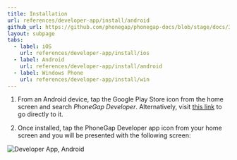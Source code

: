 ```yaml
---
title: Installation
url: references/developer-app/install/android
github_url: https://github.com/phonegap/phonegap-docs/blob/stage/docs/3-references/developer-app/1-install/2-android.html.md
layout: subpage
tabs:
  - label: iOS
    url: references/developer-app/install/ios
  - label: Android
    url: references/developer-app/install/android
  - label: Windows Phone
    url: references/developer-app/install/win
---
```


1. From an Android device, tap the Google Play Store icon from the home screen and search *PhoneGap Developer*. Alternatively, visit [this link](https://play.google.com/store/apps/details?id=com.adobe.phonegap.app) to go directly to it.

1. Once installed, tap the PhoneGap Developer app icon from your home screen and you will be presented with the following screen:

  <img class="mobile-image" src="/images/dev-app-home-android.png" alt="Developer App, Android">
